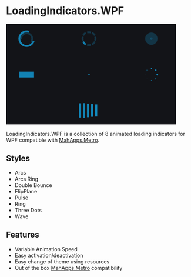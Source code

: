 LoadingIndicators.WPF
====================
![Demo](./demo.gif)

LoadingIndicators.WPF is a collection of 8 animated loading indicators for WPF compatible with [MahApps.Metro](https://github.com/MahApps/MahApps.Metro).

## Styles
- Arcs
- Arcs Ring
- Double Bounce
- FlipPlane
- Pulse
- Ring
- Three Dots
- Wave

## Features
- Variable Animation Speed
- Easy activation/deactivation
- Easy change of theme using resources
- Out of the box [MahApps.Metro](https://github.com/MahApps/MahApps.Metro) compatibility
